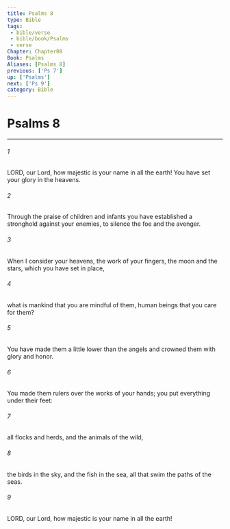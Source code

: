```yaml
---
title: Psalms 8
type: Bible
tags:
 - bible/verse
 - bible/book/Psalms
 - verse
Chapter: Chapter08
Book: Psalms
Aliases: [Psalms 8]
previous: ['Ps 7']
up: ['Psalms']
next: ['Ps 9']
category: Bible
---
```

# Psalms 8

***


###### 1 
LORD, our Lord, how majestic is your name in all the earth! You have set your glory in the heavens. 

###### 2 
Through the praise of children and infants you have established a stronghold against your enemies, to silence the foe and the avenger. 

###### 3 
When I consider your heavens, the work of your fingers, the moon and the stars, which you have set in place, 

###### 4 
what is mankind that you are mindful of them, human beings that you care for them? 

###### 5 
You have made them a little lower than the angels and crowned them with glory and honor. 

###### 6 
You made them rulers over the works of your hands; you put everything under their feet: 

###### 7 
all flocks and herds, and the animals of the wild, 

###### 8 
the birds in the sky, and the fish in the sea, all that swim the paths of the seas. 

###### 9 
LORD, our Lord, how majestic is your name in all the earth! 
